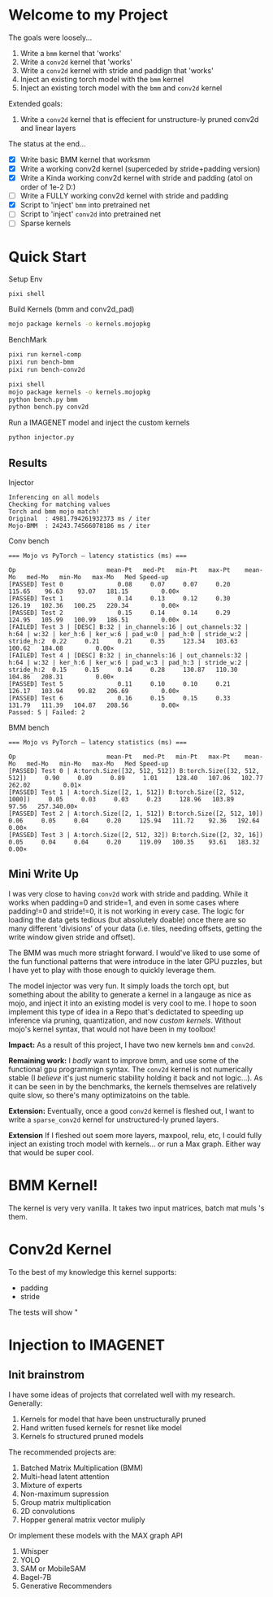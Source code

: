 # Welcome to my Project 

The goals were loosely...
1. Write a `bmm` kernel that 'works'
2. Write a `conv2d` kernel that 'works'
3. Write a `conv2d` kernel with stride and paddign that 'works'
4. Inject an existing torch model with the `bmm` kernel
5. Inject an existing torch model with the `bmm` and `conv2d` kernel

Extended goals:
1. Write a `conv2d` kernel that is effecient for unstructure-ly pruned conv2d and linear layers 

The status at the end...
- [x] Write basic BMM kernel that worksmm 
- [x] Write a  working conv2d kernel (superceded by stride+padding version)
- [x] Write a  Kinda working conv2d kernel with stride and padding (atol on order of 1e-2 D:)
- [ ] Write a  FULLY working conv2d kernel with stride and padding
- [x] Script to 'inject' `bmm` into pretrained net 
- [ ] Script to 'inject' `conv2d` into pretrained net 
- [ ] Sparse kernels

# Quick Start

Setup Env
```basj
pixi shell
```

Build Kernels (bmm and conv2d_pad)
```bash
mojo package kernels -o kernels.mojopkg
```

BenchMark
```bash
pixi run kernel-comp
pixi run bench-bmm
pixi run bench-conv2d
```

```bash
pixi shell
mojo package kernels -o kernels.mojopkg
python bench.py bmm
python bench.py conv2d
```

Run a IMAGENET model and inject the custom kernels
```bash
python injector.py
```


## Results

Injector
```
Inferencing on all models
Checking for matching values
Torch and bmm mojo match!
Original  : 4981.794261932373 ms / iter
Mojo-BMM  : 24243.74566078186 ms / iter
```

Conv bench
```
=== Mojo vs PyTorch ‒ latency statistics (ms) ===

Op                         mean-Pt   med-Pt   min-Pt   max-Pt    mean-Mo   med-Mo   min-Mo   max-Mo   Med Speed-up
[PASSED] Test 0               0.08     0.07     0.07     0.20     115.65    96.63    93.07   181.15         0.00×
[PASSED] Test 1               0.14     0.13     0.12     0.30     126.19   102.36   100.25   220.34         0.00×
[PASSED] Test 2               0.15     0.14     0.14     0.29     124.95   105.99   100.99   186.51         0.00×
[FAILED] Test 3 | [DESC] B:32 | in_channels:16 | out_channels:32 | h:64 | w:32 | ker_h:6 | ker_w:6 | pad_w:0 | pad_h:0 | stride_w:2 | stride_h:2  0.22     0.21     0.21     0.35     123.34   103.63   100.62   184.08         0.00×
[FAILED] Test 4 | [DESC] B:32 | in_channels:16 | out_channels:32 | h:64 | w:32 | ker_h:6 | ker_w:6 | pad_w:3 | pad_h:3 | stride_w:2 | stride_h:2  0.15     0.15     0.14     0.28     130.87   110.30   104.86   208.31         0.00×
[PASSED] Test 5               0.11     0.10     0.10     0.21     126.17   103.94    99.82   206.69         0.00×
[PASSED] Test 6               0.16     0.15     0.15     0.33     131.79   111.39   104.87   208.56         0.00×
Passed: 5 | Failed: 2
```

BMM bench
```
=== Mojo vs PyTorch ‒ latency statistics (ms) ===

Op                         mean-Pt   med-Pt   min-Pt   max-Pt    mean-Mo   med-Mo   min-Mo   max-Mo   Med Speed-up
[PASSED] Test 0 | A:torch.Size([32, 512, 512]) B:torch.Size([32, 512, 512])     0.90     0.89     0.89     1.01     128.40   107.06   102.77
262.02         0.01×
[PASSED] Test 1 | A:torch.Size([2, 1, 512]) B:torch.Size([2, 512, 1000])     0.05     0.03     0.03     0.23     128.96   103.89    97.56   257.340.00×
[PASSED] Test 2 | A:torch.Size([2, 1, 512]) B:torch.Size([2, 512, 10])     0.06     0.05     0.04     0.20     125.94   111.72    92.36   192.64  0.00×
[PASSED] Test 3 | A:torch.Size([2, 512, 32]) B:torch.Size([2, 32, 16])     0.05     0.04     0.04     0.20     119.09   100.35    93.61   183.32  0.00×
```


## Mini Write Up

I was very close to having `conv2d` work with stride and padding. While it works 
when padding=0 and stride=1, and even in some cases where padding!=0 and 
stride!=0, it is not working in every case. The logic for loading the data 
gets tedious (but absolutely doable) once there are so many different 'divisions'
of your data (i.e. tiles, needing offsets, getting the write window given 
stride and offset). 

The BMM was much more striaght forward. I would've liked to use some of the fun 
functional patterns that were introduce in the later GPU puzzles, but I have 
yet to play with those enough to quickly leverage them. 

The model injector was very fun. It simply loads the torch opt, but something 
about the ability to generate a kernel in a langauge as nice as mojo, and 
inject it into an existing model is very cool to me. I hope to soon implement 
this type of idea in a Repo that's dedictated to speeding up inference via 
pruning, quantization, and now _custom kernels_. Without mojo's kernel syntax,
that would not have been in my toolbox! 

**Impact:** As a result of this project, I have two new kernels `bmm` and `conv2d`. 

**Remaining work:** I _badly_ want to improve bmm, and use some of the functional gpu programmign syntax. The `conv2d` kernel is not numerically stable (I _believe_ it's just numeric stability holding it back and not logic...). As it can be seen in by the benchmarks, the kernels themselves are relatively quite slow, so there's many optimizatoins on the table. 

**Extension:** Eventually, once a good `conv2d` kernel is fleshed out, I want to write a `sparse_conv2d` kernel for unstructured-ly pruned layers. 

**Extension** If I fleshed out soem more layers, maxpool, relu, etc, I could fully inject an existing troch model with kernels... or run a Max graph. Either way that would be super cool.


# BMM Kernel! 

The kernel is very very vanilla. It takes two input matrices, batch mat muls 's them. 


# Conv2d Kernel 
To the best of my knowledge this kernel supports:
- padding 
- stride 

The tests will show "

# Injection to IMAGENET





## Init brainstrom


I have some ideas of projects that correlated well with my research. Generally:
1. Kernels for model that have been unstructurally pruned 
2. Hand written fused kernels for resnet like model
3. Kernels fo structured pruned models 


The recommended projects are: 
1. Batched Matrix Multiplication (BMM)
2. Multi-head latent attention 
3. Mixture of experts 
4. Non-maximum supression
5. Group matrix multiplication
6. 2D convolutions
7. Hopper general matrix vector muliply

Or implement these models with the MAX graph API
1. Whisper 
2. YOLO
3. SAM or MobileSAM
4. Bagel-7B
5. Generative Recommenders


